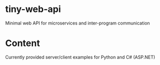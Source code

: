 # tiny-web-api
Minimal web API for microservices and inter-program communication

# Content
Currently provided server/client examples for Python and C# (ASP.NET)
